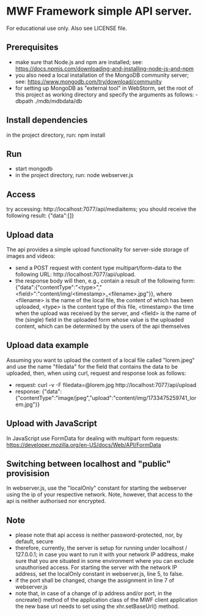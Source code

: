 # MWF Framework simple API server. 
For educational use only. Also see LICENSE file.

## Prerequisites
- make sure that Node.js and npm are installed; see: https://docs.npmjs.com/downloading-and-installing-node-js-and-npm
- you also need a local installation of the MongoDB community server; see: https://www.mongodb.com/try/download/community
- for setting up MongoDB as "external tool" in WebStorm, set the root of this project as working directory and specify the arguments as follows: -dbpath ./mdb/mdbdata/db

## Install dependencies
in the project directory, run: npm install

## Run
- start mongodb
- in the project directory, run: node webserver.js

## Access
try accessing: http://localhost:7077/api/mediaitems; you should receive the following result: {"data":[]}

## Upload data
The api provides a simple upload functionality for server-side storage of images and videos:
- send a POST request with content type multipart/form-data to the following URL: http://localhost:7077/api/upload.
- the response body will then, e.g., contain a result of the following form: {"data":{"contentType":"\<type>\","\<field\>":"content/img/\<timestamp\>_\<filename\>.jpg"}}, where \<filename\> is the name of the local file, the content of which has been uploaded, \<type\> is the content type of this file, \<timestamp\> the time when the upload was received by the server, and \<field\> is the name of the (single) field in the uploaded form whose value is the uploaded content, which can be determined by the users of the api themselves

## Upload data example
Assuming you want to upload the content of a local file called \"lorem.jpeg\" and use the name "filedata" for the field that contains the data to be uploaded, then, when using curl, request and response look as follows:
- request: curl -v -F filedata=@lorem.jpg http://localhost:7077/api/upload
- response: {"data":{"contentType":"image/jpeg","upload":"content/img/1733475259741_lorem.jpg"}}

## Upload with JavaScript 
In JavaScript use FormData for dealing with multipart form requests: https://developer.mozilla.org/en-US/docs/Web/API/FormData

## Switching between localhost and "public" provisision
In webserver.js, use the "localOnly" constant for starting the webserver using the ip of your respective network. Note, however, that access to the api is neither authorised nor encrypted.

## Note
- please note that api access is neither password-protected, nor, by default, secure
- therefore, currently, the server is setup for running under localhost / 127.0.0.1; in case you want to run it with your network IP address, make sure that you are situated in some environment where you can exclude unauthorised access. For starting the server with the network IP address, set the localOnly constant in webserver.js, line 5, to false. 
- if the port shall be changed, change the assignment in line 7 of webserver.js
- note that, in case of a change of ip address and/or port, in the oncreate() method of the application class of the MWF client application the new base url needs to set using the xhr.setBaseUrl() method.
